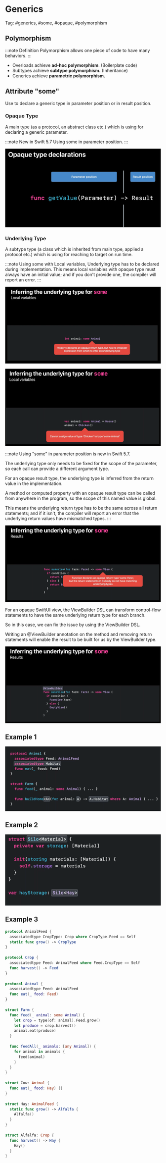 # Generics

Tag: #generics, #some, #opaque, #polymorphism

## Polymorphism

:::note Definition
Polymorphism allows one piece of code to have many behaviors.
:::

- Overloads achieve **ad-hoc polymorphism**. (Boilerplate code)
- Subtypes achieve **subtype polymorphism.** (Inheritance)
- Generics achieve **parametric polymorphism.**


## Attribute "some"

Use to declare a generic type in parameter position or in result position.


### Opaque Type

A main type (as a protocol, an abstract class etc.) which is using for declaring a generic parameter.

:::note New in Swift 5.7
Using some in parameter position.
:::

![](images/Pasted%20image%2020220627152354.png)

### Underlying Type

A subtype type (a class which is inherited from main type, applied a protocol etc.) which is using for reaching to target on run time.

:::note
Using some with Local variables, Underlying type has to be declared during implementation. This means local variables with opaque type must always have an initial value; and if you don't provide one, the compiler will report an error.
:::

![](images/Pasted%20image%2020220627153807.png)

![](images/Pasted%20image%2020220627153429.png)

:::note
Using "some" in parameter position is new in Swift 5.7.

The underlying type only needs to be fixed for the scope of the parameter, so each call can provide a different argument type.

For an opaque result type, the underlying type is inferred from the return value in the implementation.

A method or computed property with an opaque result type can be called from anywhere in the program, so the scope of this named value is global.

This means the underlying return type has to be the same across all return statements; and if it isn't, the compiler will report an error that the underlying return values have mismatched types.
:::

![](images/Pasted%20image%2020220627154210.png)

For an opaque SwiftUI view, the ViewBuilder DSL can transform control-flow statements to have the same underlying return type for each branch.

So in this case, we can fix the issue by using the ViewBuilder DSL.

Writing an @ViewBuilder annotation on the method and removing return statements will enable the result to be built for us by the ViewBuilder type.

![](images/Pasted%20image%2020220627154308.png)

## Example 1

![](images/Pasted%20image%2020220627155305.png)

## Example 2

![](images/Pasted%20image%2020220627155409.png)

## Example 3

```swift
protocol AnimalFeed {
  associatedtype CropType: Crop where CropType.Feed == Self
  static func grow() -> CropType
}

protocol Crop {
  associatedtype Feed: AnimalFeed where Feed.CropType == Self
  func harvest() -> Feed
}

protocol Animal {
  associatedtype Feed: AnimalFeed
  func eat(_ food: Feed)
}

struct Farm {
  func feed(_ animal: some Animal) {
    let crop = type(of: animal).Feed.grow()
    let produce = crop.harvest()
    animal.eat(produce)
  }

  func feedAll(_ animals: [any Animal]) {
    for animal in animals {
      feed(animal)
    }
  }
}

struct Cow: Animal {
  func eat(_ food: Hay) {}
}

struct Hay: AnimalFeed {
  static func grow() -> Alfalfa {
    Alfalfa()
  }
}

struct Alfalfa: Crop {
  func harvest() -> Hay {
    Hay()
  }
}
```